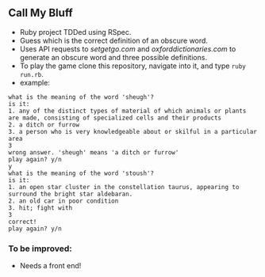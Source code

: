 ## Call My Bluff

* Ruby project TDDed using RSpec.
* Guess which is the correct definition of an obscure word.
* Uses API requests to *setgetgo.com* and *oxforddictionaries.com* to generate an obscure word and three possible definitions.
* To play the game clone this repository, navigate into it, and type ``ruby run.rb``.
* example:

```
what is the meaning of the word 'sheugh'?
is it:
1. any of the distinct types of material of which animals or plants are made, consisting of specialized cells and their products
2. a ditch or furrow
3. a person who is very knowledgeable about or skilful in a particular area
3
wrong answer. 'sheugh' means 'a ditch or furrow'
play again? y/n
y
what is the meaning of the word 'stoush'?
is it:
1. an open star cluster in the constellation taurus, appearing to surround the bright star aldebaran.
2. an old car in poor condition
3. hit; fight with
3
correct!
play again? y/n
```

### To be improved:

* Needs a front end!
